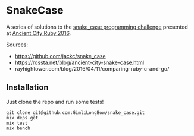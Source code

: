 # SnakeCase

A series of solutions to the [snake_case programming challenge](http://www.ancientcityruby.com/snake_case) presented at [Ancient City Ruby 2016](http://ancientcityruby.com/). 

Sources: 

- https://github.com/jackc/snake_case
- https://rossta.net/blog/ancient-city-snake-case.html
- rayhightower.com/blog/2016/04/11/comparing-ruby-c-and-go/

## Installation

Just clone the repo and run some tests!

```
git clone git@github.com:GimliLongBow/snake_case.git
mix deps.get
mix test
mix bench
```

